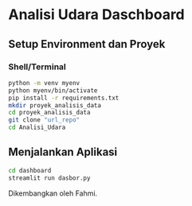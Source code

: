 # Analisi Udara Daschboard

## Setup Environment dan Proyek

### Shell/Terminal
```sh
python -m venv myenv
python myenv/bin/activate
pip install -r requirements.txt
mkdir proyek_analisis_data
cd proyek_analisis_data
git clone "url_repo"
cd Analisi_Udara
```

## Menjalankan Aplikasi
```sh
cd dashboard
streamlit run dasbor.py
```

Dikembangkan oleh Fahmi.
